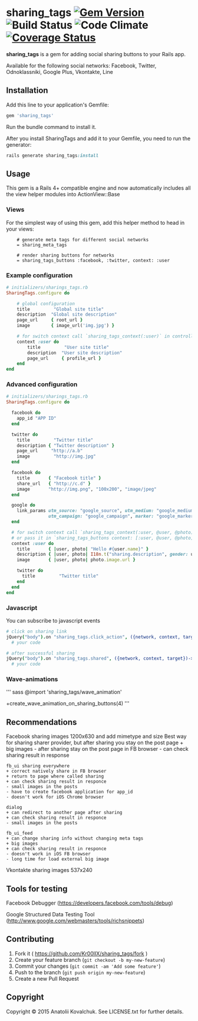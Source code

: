 # sharing_tags [![Gem Version](https://badge.fury.io/rb/sharing_tags.svg)](http://badge.fury.io/rb/sharing_tags) ![Build Status](https://circleci.com/gh/Kr00lIX/sharing_tags/tree/master.png?style=shield&circle-token=3d49c13a66c4bde62a4be235e2442b78d66c36de) ![Code Climate](https://codeclimate.com/github/Kr00lIX/sharing_tags/badges/gpa.svg) [![Coverage Status](https://coveralls.io/repos/Kr00lIX/sharing_tags/badge.svg)](https://coveralls.io/r/Kr00lIX/sharing_tags)


**sharing_tags** is a gem for adding social sharing buttons to your Rails app. 

Available for the following social networks: Facebook, Twitter, Odnoklassniki, Google Plus, Vkontakte, Line

## Installation

Add this line to your application's Gemfile:

```ruby
gem 'sharing_tags'
```

Run the bundle command to install it.

After you install SharingTags and add it to your Gemfile, you need to run the generator:

```ruby
rails generate sharing_tags:install
```

## Usage

This gem is a Rails 4+ compatible engine and now automatically includes all the view helper modules into ActionView::Base

### Views
For the simplest way of using this gem, add this helper method to head in your views:
```haml
    # generate meta tags for different social networks
    = sharing_meta_tags

    # render sharing buttons for networks
    = sharing_tags_buttons :facebook, :twitter, context: :user
```


### Example configuration
```ruby 
# initializers/sharings_tags.rb
SharingTags.configure do

    # global configuration
    title         "Global site title"
    description  "Global site description"
    page_url     { root_url }
    image        { image_url('img.jpg') }

    # for switch context call `sharing_tags_context(:user)` in controller action
    context :user do
        title         "User site title"
        description  "User site description"
        page_url     { profile_url }
    end
end
```

### Advanced configuration

```ruby  
# initializers/sharings_tags.rb
SharingTags.configure do

  facebook do
    app_id "APP ID"
  end

  twitter do
    title         "Twitter title"
    description { "Twitter description" }
    page_url     "http://a.b"
    image         "http://img.jpg"
  end

  facebook do
    title       { "Facebook title" }
    share_url   { "http://c.d" }
    image       "http://img.png", "100x200", "image/jpeg"
  end

  google do
    link_params utm_source: "google_source", utm_medium: "google_medium", utm_content: "google_content",
                utm_campaign: "google_campaign", marker: "google_marker"
  end

  # for switch context call `sharing_tags_context(:user, @user, @photo)` in controller action
  # or pass it in `sharing_tags_buttons context: [:user, @user, @photo]`
  context :user do
    title       { |user, photo| "Hello #{user.name}" }
    description { |user, photo| I18n.t("sharing.description", gender: user.gender) }
    image       { |user, photo| photo.image.url }

    twitter do
      title         "Twitter title"
    end
  end
end

```

### Javascript

You can subscribe to javascript events

```coffeescript
# click on sharing link
jQuery("body").on "sharing_tags.click_action", ({network, context, target})->
  # your code

# after successful sharing
jQuery("body").on "sharing_tags.shared", ({network, context, target})->
  # your code
```

### Wave-animations
''' sass
@import 'sharing_tags/wave_animation'

+create_wave_animation_on_sharing_buttons(4)
'''


## Recommendations
Facebook sharing images 1200x630 and add mimetype and size
    Best way for sharing sharer provider, but after sharing you stay on the post page
    + big images
    - after sharing stay on the post page in FB browser
    - can check sharing result in response

    fb_ui sharing everywhere
    + correct natively share in FB browser
    + return to page where called sharing
    + can check sharing result in responce
    - small images in the posts
    - have to create facebook application for app_id
    - doesn't work for iOS Chrome browser

    dialog
    + can redirect to another page after sharing
    + can check sharing result in responce
    - small images in the posts

    fb_ui_feed
    + can change sharing info without changing meta tags
    + big images
    + can check sharing result in responce
    - doesn't work in iOS FB browser
    - long time for load external big image


Vkontakte sharing images 537x240


## Tools for testing

Facebook Debugger (https://developers.facebook.com/tools/debug)

Google Structured Data Testing Tool (http://www.google.com/webmasters/tools/richsnippets)


## Contributing

1. Fork it ( https://github.com/Kr00lIX/sharing_tags/fork )
2. Create your feature branch (`git checkout -b my-new-feature`)
3. Commit your changes (`git commit -am 'Add some feature'`)
4. Push to the branch (`git push origin my-new-feature`)
5. Create a new Pull Request


## Copyright
Copyright © 2015 Anatolii Kovalchuk. See LICENSE.txt for further details.
